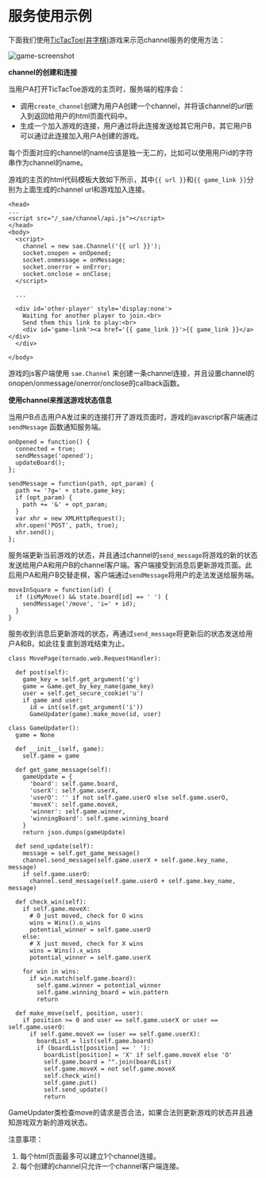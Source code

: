 # 服务使用示例

下面我们使用[TicTacToe(井字棋)](http://zh.wikipedia.org/wiki/%E4%BA%95%E5%AD%97%E6%A3%8B)游戏来示范channel服务的使用方法：

![game-screenshot](https://github.com/sinacloud/sae-channel-examples/raw/master/python/screenshot.png)

**channel的创建和连接**

当用户A打开TicTacToe游戏的主页时，服务端的程序会：

+ 调用`create_channel`创建为用户A创建一个channel，并将该channel的url嵌入到返回给用户的html页面代码中。
+ 生成一个加入游戏的连接，用户通过将此连接发送给其它用户B，其它用户B可以通过此连接加入用户A创建的游戏。

每个页面对应的channel的name应该是独一无二的，比如可以使用用户id的字符串作为channel的name。

游戏的主页的html代码模板大致如下所示，其中`{{ url }}`和`{{ game_link }}`分别为上面生成的channel url和游戏加入连接。

    <head>
    ...
    <script src="/_sae/channel/api.js"></script>
    </head>
    <body>
      <script>
        channel = new sae.Channel('{{ url }}');
        socket.onopen = onOpened;
        socket.onmessage = onMessage;
        socket.onerror = onError;
        socket.onclose = onClose;
      </script>

      ...

      <div id='other-player' style='display:none'>
        Waiting for another player to join.<br>
        Send them this link to play:<br>
        <div id='game-link'><a href='{{ game_link }}'>{{ game_link }}</a></div>
      </div>

    </body>

游戏的js客户端使用 `sae.Channel` 来创建一条channel连接，并且设置channel的onopen/onmessage/onerror/onclose的callback函数。

**使用channel来推送游戏状态信息**

当用户B点击用户A发过来的连接打开了游戏页面时，游戏的javascript客户端通过 `sendMessage` 函数通知服务端。

    onOpened = function() {
      connected = true;
      sendMessage('opened');
      updateBoard();
    };

    sendMessage = function(path, opt_param) {
      path += '?g=' + state.game_key;
      if (opt_param) {
        path += '&' + opt_param;
      }
      var xhr = new XMLHttpRequest();
      xhr.open('POST', path, true);
      xhr.send();
    };

服务端更新当前游戏的状态，并且通过channel的`send_message`将游戏的新的状态发送给用户A和用户B的channel客户端。客户端接受到消息后更新游戏页面。此后用户A和用户B交替走棋，客户端通过`sendMessage`将用户的走法发送给服务端。

    moveInSquare = function(id) {
      if (isMyMove() && state.board[id] == ' ') {
        sendMessage('/move', 'i=' + id);
      }
    }

服务收到消息后更新游戏的状态，再通过`send_message`将更新后的状态发送给用户A和B，如此往复直到游戏结束为止。

    class MovePage(tornado.web.RequestHandler):

      def post(self):
        game_key = self.get_argument('g')
        game = Game.get_by_key_name(game_key)
        user = self.get_secure_cookie('u')
        if game and user:
          id = int(self.get_argument('i'))
          GameUpdater(game).make_move(id, user)

    class GameUpdater():
      game = None

      def __init__(self, game):
        self.game = game

      def get_game_message(self):
        gameUpdate = {
          'board': self.game.board,
          'userX': self.game.userX,
          'userO': '' if not self.game.userO else self.game.userO,
          'moveX': self.game.moveX,
          'winner': self.game.winner,
          'winningBoard': self.game.winning_board
        }
        return json.dumps(gameUpdate)

      def send_update(self):
        message = self.get_game_message()
        channel.send_message(self.game.userX + self.game.key_name, message)
        if self.game.userO:
          channel.send_message(self.game.userO + self.game.key_name, message)

      def check_win(self):
        if self.game.moveX:
          # O just moved, check for O wins
          wins = Wins().o_wins
          potential_winner = self.game.userO
        else:
          # X just moved, check for X wins
          wins = Wins().x_wins
          potential_winner = self.game.userX
          
        for win in wins:
          if win.match(self.game.board):
            self.game.winner = potential_winner
            self.game.winning_board = win.pattern
            return

      def make_move(self, position, user):
        if position >= 0 and user == self.game.userX or user == self.game.userO:
          if self.game.moveX == (user == self.game.userX):
            boardList = list(self.game.board)
            if (boardList[position] == ' '):
              boardList[position] = 'X' if self.game.moveX else 'O'
              self.game.board = "".join(boardList)
              self.game.moveX = not self.game.moveX
              self.check_win()
              self.game.put()
              self.send_update()
              return

GameUpdater类检查move的请求是否合法，如果合法则更新游戏的状态并且通知游戏双方新的游戏状态。

注意事项：

1. 每个html页面最多可以建立1个channel连接。
2. 每个创建的channel只允许一个channel客户端连接。
